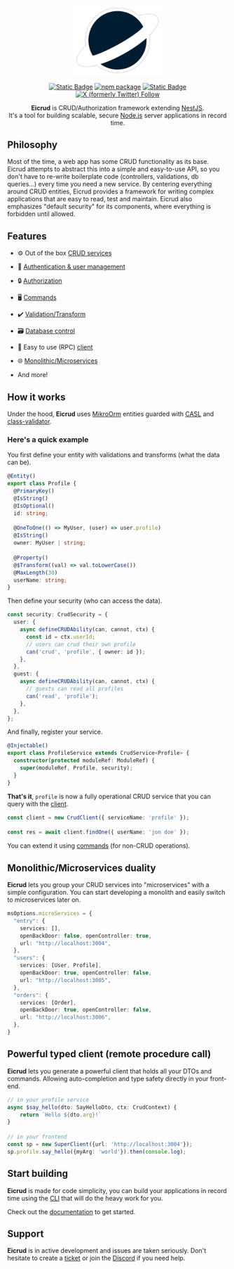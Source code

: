 <p align="center">
  <img width="200" src="https://raw.githubusercontent.com/eicrud/eicrud/develop/docs/planet.svg" alt="@eicrud/eicrud logo">
</p>
<p align="center">
  <a href="https://docs.eicrud.com" target="_blank"><img alt="Static Badge" src="https://img.shields.io/badge/Documentation-purple"></a>
  <a href="https://npmjs.com/package/@eicrud/core" target="_blank"><img src="https://img.shields.io/npm/v/%40eicrud%2Fcore?color=%232AAA8A%09" alt="npm package"></a>
  <!-- <a href="https://npmjs.com/package/@eicrud/core" target="_blank"><img src="https://img.shields.io/npm/dw/%40eicrud%2Fcore.svg" alt="downloads"></a> -->
  <!--<a href="https://npmjs.com/package/@eicrud/core" target="_blank"><img alt="NPM Unpacked Size" src="https://img.shields.io/npm/unpacked-size/%40eicrud%2Fcore"></a>-->
  <a href="https://discord.gg/VaGPqE7bn9" target="_blank"><img alt="Static Badge" src="https://img.shields.io/badge/Discord-%235865F2"></a>
  <a href="https://x.com/eicrud" target="_blank"><img alt="X (formerly Twitter) Follow" src="https://img.shields.io/twitter/follow/eicrud"></a>
</p>
<p align="center"><b>Eicrud</b> is CRUD/Authorization framework extending <a href="https://github.com/nestjs/nest" target="_blank">NestJS</a>.<br/> It's a tool for building scalable, secure <a href="https://nodejs.org" target="_blank">Node.js</a> server applications in record time.</p>

## Philosophy

Most of the time, a web app has some CRUD functionality as its base. Eicrud attempts to abstract this into a simple and easy-to-use API, so you don't have to re-write boilerplate code (controllers, validations, db queries...) every time you need a new service. By centering everything around CRUD entities, Eicrud provides a framework for writing complex applications that are easy to read, test and maintain. Eicrud also emphasizes "default security" for its components, where everything is forbidden until allowed.

## Features

- ⚙️ Out of the box [CRUD services](https://docs.eicrud.com/services/definition)

- 🔑 [Authentication & user management](https://docs.eicrud.com/user/service/)

- 🔒 [Authorization](https://docs.eicrud.com/security/definition/)

- 🖥️ [Commands](https://docs.eicrud.com/services/commands/)

- ✔️ [Validation/Transform](https://docs.eicrud.com/validation/definition/)

- 🗃️ [Database control](https://docs.eicrud.com/configuration/limits)

- 🚀 Easy to use (RPC) [client](https://docs.eicrud.com/client/setup)

- 🌐 [Monolithic/Microservices](https://docs.eicrud.com/microservices/configuration/)

- And more!

## How it works

Under the hood, **Eicrud** uses [MikroOrm](https://mikro-orm.io/) entities guarded with [CASL](https://casl.js.org) and [class-validator](https://github.com/typestack/class-validator).

### Here's a quick example 
You first define your entity with validations and transforms (what the data can be).

```typescript
@Entity()
export class Profile {
  @PrimaryKey()
  @IsString()
  @IsOptional()
  id: string;

  @OneToOne(() => MyUser, (user) => user.profile)
  @IsString()
  owner: MyUser | string;

  @Property()
  @$Transform((val) => val.toLowerCase())
  @MaxLength(30)
  userName: string;
}
```

Then define your security (who can access the data).

```typescript
const security: CrudSecurity = {
  user: {
    async defineCRUDAbility(can, cannot, ctx) {
      const id = ctx.userId;
      // users can crud their own profile
      can('crud', 'profile', { owner: id });
    },
  },
  guest: {
    async defineCRUDAbility(can, cannot, ctx) {
      // guests can read all profiles
      can('read', 'profile');
    },
  },
};
```

And finally, register your service.

```typescript
@Injectable()
export class ProfileService extends CrudService<Profile> {
  constructor(protected moduleRef: ModuleRef) {
    super(moduleRef, Profile, security);
  }
}
```

**That's it**, `profile` is now a fully operational CRUD service that you can query with the [client](https://docs.eicrud.com/client/setup/).

```typescript
const client = new CrudClient({ serviceName: 'profile' });

const res = await client.findOne({ userName: 'jon doe' });
```

You can extend it using [commands](https://docs.eicrud.com/services/commands/) (for non-CRUD operations).

## Monolithic/Microservices duality

**Eicrud** lets you group your CRUD services into "microservices" with a simple configuration. You can start developing a monolith and easily switch to microservices later on.

```typescript
msOptions.microServices = {
  "entry": {
    services: [],
    openBackDoor: false, openController: true,
    url: "http://localhost:3004",
  },
  "users": {
    services: [User, Profile],
    openBackDoor: true, openController: false,
    url: "http://localhost:3005",
  },
  "orders": {
    services: [Order],
    openBackDoor: true, openController: false,
    url: "http://localhost:3006",
  },
}
```

## Powerful typed client (remote procedure call)
**Eicrud** lets you generate a powerful client that holds all your DTOs and commands. Allowing auto-completion and type safety directly in your front-end.  
```typescript
// in your profile service
async $say_hello(dto: SayHelloDto, ctx: CrudContext) {
    return `Hello ${dto.arg}!`
}

// in your frontend
const sp = new SuperClient({url: 'http://localhost:3004'});
sp.profile.say_hello({myArg: 'world'}).then(console.log);
```

## Start building

**Eicrud** is made for code simplicity, you can build your applications in record time using the [CLI](https://www.npmjs.com/package/@eicrud/cli) that will do the heavy work for you.

Check out the [documentation](https://docs.eicrud.com/installation) to get started.


## Support

**Eicrud** is in active development and issues are taken seriously. Don't hesitate to create a [ticket](https://github.com/eicrud/eicrud/issues) or join the [Discord](https://discord.gg/VaGPqE7bn9) if you need help.
